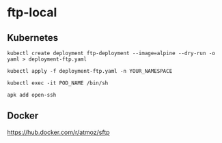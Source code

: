 # ftp-local

## Kubernetes
```SHELL
kubectl create deployment ftp-deployment --image=alpine --dry-run -o yaml > deployment-ftp.yaml
```

```SHELL
kubectl apply -f deployment-ftp.yaml -n YOUR_NAMESPACE 
```

```SHELL
kubectl exec -it POD_NAME /bin/sh
```

```SHELL
apk add open-ssh
```

## Docker 
https://hub.docker.com/r/atmoz/sftp
